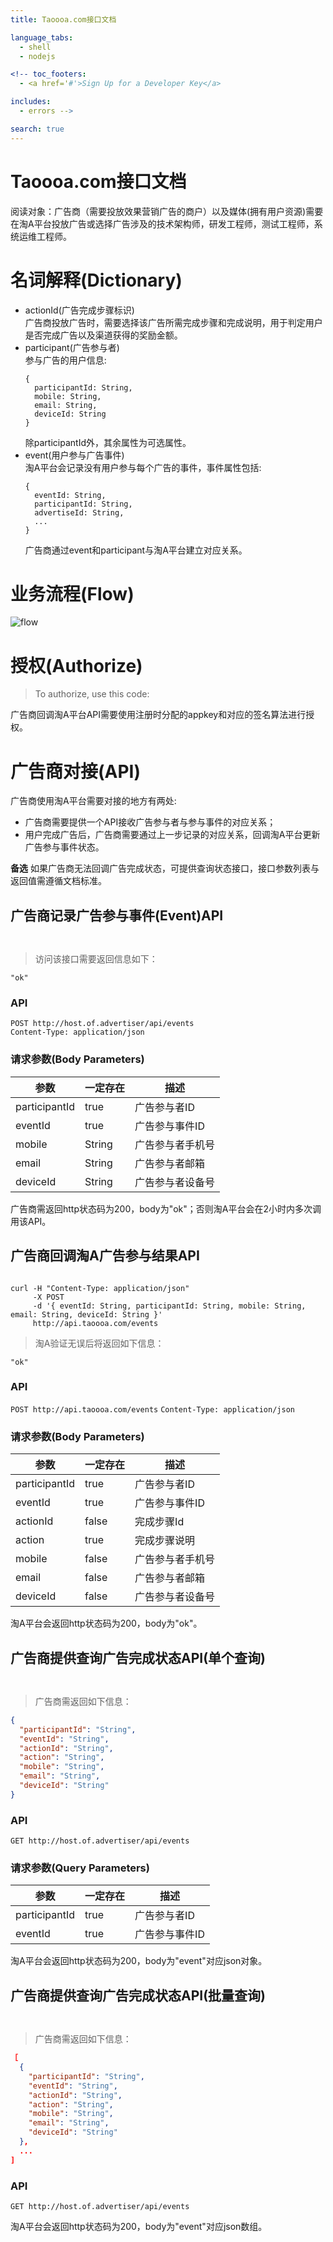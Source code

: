 ```yaml
---
title: Taoooa.com接口文档

language_tabs:
  - shell
  - nodejs

<!-- toc_footers:
  - <a href='#'>Sign Up for a Developer Key</a>

includes:
  - errors -->

search: true
---
```


# Taoooa.com接口文档

阅读对象：广告商（需要投放效果营销广告的商户）以及媒体(拥有用户资源)需要在淘A平台投放广告或选择广告涉及的技术架构师，研发工程师，测试工程师，系统运维工程师。

# 名词解释(Dictionary)

- actionId(广告完成步骤标识)  
  广告商投放广告时，需要选择该广告所需完成步骤和完成说明，用于判定用户是否完成广告以及渠道获得的奖励金额。
- participant(广告参与者)  
  参与广告的用户信息:
  ```
  {
    participantId: String,
    mobile: String,
    email: String,
    deviceId: String
  }
  ```
  除participantId外，其余属性为可选属性。
- event(用户参与广告事件)  
  淘A平台会记录没有用户参与每个广告的事件，事件属性包括:
  ```
  {
    eventId: String,
    participantId: String,
    advertiseId: String,
    ...
  }
  ```
  广告商通过event和participant与淘A平台建立对应关系。

# 业务流程(Flow)
  ![flow](business-flow.jpg)

# 授权(Authorize)

> To authorize, use this code:

<aside class="notice">
广告商回调淘A平台API需要使用注册时分配的appkey和对应的签名算法进行授权。
</aside>

# 广告商对接(API)

广告商使用淘A平台需要对接的地方有两处:  

- 广告商需要提供一个API接收广告参与者与参与事件的对应关系；  
- 用户完成广告后，广告商需要通过上一步记录的对应关系，回调淘A平台更新广告参与事件状态。  

**备选**
如果广告商无法回调广告完成状态，可提供查询状态接口，接口参数列表与返回值需遵循文档标准。

## 广告商记录广告参与事件(Event)API

```nodejs

```

```shell

```

> 访问该接口需要返回信息如下：
```
"ok"
```

### API

`POST http://host.of.advertiser/api/events`  
`Content-Type: application/json`
### 请求参数(Body Parameters)

参数 | 一定存在 | 描述
--------- | ------- | -----------
participantId | true | 广告参与者ID
eventId | true | 广告参与事件ID
mobile | String | 广告参与者手机号
email | String | 广告参与者邮箱
deviceId | String| 广告参与者设备号

<aside class="success">
广告商需返回http状态码为200，body为"ok"；否则淘A平台会在2小时内多次调用该API。
</aside>

## 广告商回调淘A广告参与结果API

```nodejs

```

```shell
curl -H "Content-Type: application/json"
     -X POST
     -d '{ eventId: String, participantId: String, mobile: String, email: String, deviceId: String }'
     http://api.taoooa.com/events
```

> 淘A验证无误后将返回如下信息：
```
"ok"
```

### API

`POST http://api.taoooa.com/events`
`Content-Type: application/json`

### 请求参数(Body Parameters)

参数 | 一定存在 | 描述
--------- | ------- | -----------
participantId | true | 广告参与者ID
eventId | true | 广告参与事件ID
actionId | false | 完成步骤Id
action | true | 完成步骤说明
mobile | false | 广告参与者手机号
email | false | 广告参与者邮箱
deviceId | false| 广告参与者设备号

<aside class="success">
淘A平台会返回http状态码为200，body为"ok"。
</aside>

## 广告商提供查询广告完成状态API(单个查询)

```nodejs

```

```shell

```

> 广告商需返回如下信息：

```json
{
  "participantId": "String",
  "eventId": "String",
  "actionId": "String",
  "action": "String",
  "mobile": "String",
  "email": "String",
  "deviceId": "String"
}
```

### API

`GET http://host.of.advertiser/api/events`

### 请求参数(Query Parameters)

参数 | 一定存在 | 描述
--------- | ------- | -----------
participantId | true | 广告参与者ID
eventId | true | 广告参与事件ID

<aside class="success">
淘A平台会返回http状态码为200，body为"event"对应json对象。
</aside>

## 广告商提供查询广告完成状态API(批量查询)

```nodejs

```

```shell

```

> 广告商需返回如下信息：

```json
［
  {
    "participantId": "String",
    "eventId": "String",
    "actionId": "String",
    "action": "String",
    "mobile": "String",
    "email": "String",
    "deviceId": "String"
  },
  ...
]
```

### API

`GET http://host.of.advertiser/api/events`

<aside class="success">
淘A平台会返回http状态码为200，body为"event"对应json数组。
</aside>
